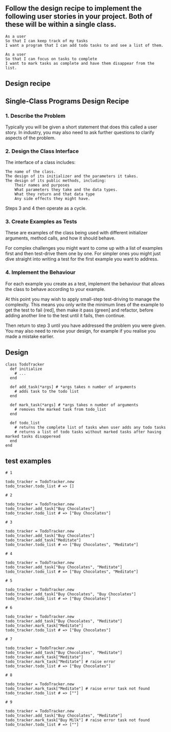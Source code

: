 ## Follow the design recipe to implement the following user stories in your project. Both of these will be within a single class.



    As a user
    So that I can keep track of my tasks
    I want a program that I can add todo tasks to and see a list of them.

    As a user
    So that I can focus on tasks to complete
    I want to mark tasks as complete and have them disappear from the list.


## Design recipe

## Single-Class Programs Design Recipe
### 1. Describe the Problem

Typically you will be given a short statement that does this called a user story. In industry, you may also need to ask further questions to clarify aspects of the problem.

### 2. Design the Class Interface

The interface of a class includes:

    The name of the class.
    The design of its initializer and the parameters it takes.
    The design of its public methods, including:
        Their names and purposes
        What parameters they take and the data types.
        What they return and that data type
        Any side effects they might have.

Steps 3 and 4 then operate as a cycle.

### 3. Create Examples as Tests

These are examples of the class being used with different initializer arguments, method calls, and how it should behave.

For complex challenges you might want to come up with a list of examples first and then test-drive them one by one. For simpler ones you might just dive straight into writing a test for the first example you want to address.

### 4. Implement the Behaviour

For each example you create as a test, implement the behaviour that allows the class to behave according to your example.

At this point you may wish to apply small-step test-driving to manage the complexity. This means you only write the minimum lines of the example to get the test to fail (red], then make it pass (green] and refactor, before adding another line to the test until it fails, then continue.

Then return to step 3 until you have addressed the problem you were given. You may also need to revise your design, for example if you realise you made a mistake earlier.

## Design

```
class TodoTracker
  def initialize
    # ...
  end

  def add_task(*args] # *args takes n number of arguments
    # adds task to the todo list
  end

  def mark_task(*args] # *args takes n number of arguments
    # removes the marked task from todo_list
  end

  def todo_list
    # returns the complete list of tasks when user adds any todo tasks
    # returns a list of todo tasks without marked tasks after having marked tasks disapperead
  end
end

```

## test examples

```
# 1

todo_tracker = TodoTracker.new
todo_tracker.todo_list # => []

# 2

todo_tracker = TodoTracker.new
todo_tracker.add_task["Buy Chocolates"]
todo_tracker.todo_list # => ["Buy Chocolates"]

# 3

todo_tracker = TodoTracker.new
todo_tracker.add_task["Buy Chocolates"]
todo_tracker.add_task["Meditate"]
todo_tracker.todo_list # => ["Buy Chocolates", "Meditate"]

# 4

todo_tracker = TodoTracker.new
todo_tracker.add_task["Buy Chocolates", "Meditate"]
todo_tracker.todo_list # => ["Buy Chocolates", "Meditate"]

# 5

todo_tracker = TodoTracker.new
todo_tracker.add_task["Buy Chocolates", "Buy Chocolates"]
todo_tracker.todo_list # => ["Buy Chocolates"]

# 6

todo_tracker = TodoTracker.new
todo_tracker.add_task["Buy Chocolates", "Meditate"]
todo_tracker.mark_task["Meditate"]
todo_tracker.todo_list # => ["Buy Chocolates"]

# 7

todo_tracker = TodoTracker.new
todo_tracker.add_task["Buy Chocolates", "Meditate"]
todo_tracker.mark_task["Meditate"]
todo_tracker.mark_task["Meditate"] # raise error 
todo_tracker.todo_list # => ["Buy Chocolates"]

# 8

todo_tracker = TodoTracker.new
todo_tracker.mark_task["Meditate"] # raise error task not found
todo_tracker.todo_list # => [""]

# 9

todo_tracker = TodoTracker.new
todo_tracker.add_task["Buy Chocolates", "Meditate"]
todo_tracker.mark_task["Buy Milk"] # raise error task not found
todo_tracker.todo_list # => [""]
```
